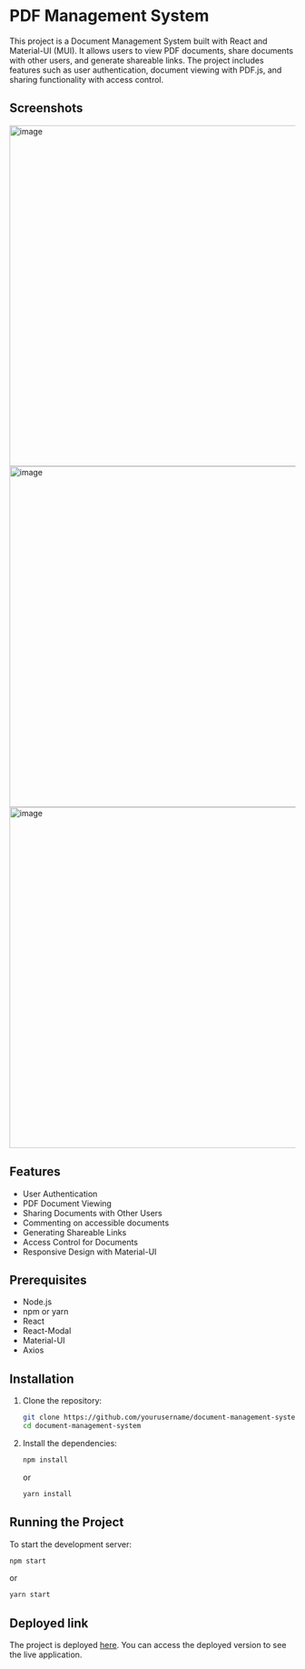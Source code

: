 # PDF Management System

This project is a Document Management System built with React and Material-UI (MUI). It allows users to view PDF documents, share documents with other users, and generate shareable links. The project includes features such as user authentication, document viewing with PDF.js, and sharing functionality with access control.

## Screenshots
<img width="600" alt="image" src="https://github.com/samaritan23/pdf-management-system-frontend/assets/88231536/64e51c3a-7f79-45a3-8b21-479d2c94f237">
<img width="600" alt="image" src="https://github.com/samaritan23/pdf-management-system-frontend/assets/88231536/2e8a4493-c64f-4167-b0ec-c448c51a3417">
<img width="600" alt="image" src="https://github.com/samaritan23/pdf-management-system-frontend/assets/88231536/c21887cd-5809-47d5-8c39-e7c931694490">


## Features

- User Authentication
- PDF Document Viewing
- Sharing Documents with Other Users
- Commenting on accessible documents
- Generating Shareable Links
- Access Control for Documents
- Responsive Design with Material-UI

## Prerequisites

- Node.js
- npm or yarn
- React
- React-Modal
- Material-UI
- Axios

## Installation

1. Clone the repository:

    ```bash
    git clone https://github.com/yourusername/document-management-system.git
    cd document-management-system
    ```

2. Install the dependencies:

    ```bash
    npm install
    ```
    or

    ```bash
    yarn install
    ```

## Running the Project

To start the development server:

```bash
npm start
```
or 

```bash
yarn start
```

## Deployed link

The project is deployed [here](https://pdf-management-system-frontend.onrender.com). You can access the deployed version to see the live application.
